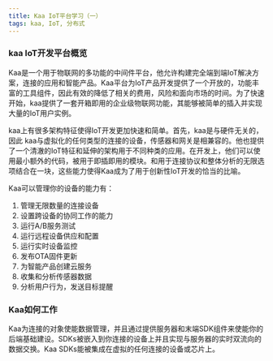```yaml
---
title: Kaa IoT平台学习（一）
tags: kaa, IoT, 分布式
---
```


### kaa IoT开发平台概览

Kaa是一个用于物联网的多功能的中间件平台，他允许构建完全端到端IoT解决方案，连接的应用和智能产品。Kaa平台为IoT产品开发提供了一个开放的，功能丰富的工具组件，因此有效的降低了相关的费用，风险和面向市场的时间。为了快速开始，kaa提供了一套开箱即用的企业级物联网功能，其能够被简单的插入并实现大量的IoT用户实例。

kaa上有很多架构特征使得IoT开发更加快速和简单。首先，kaa是与硬件无关的，因此 kaa与虚拟化的任何类型的连接的设备，传感器和网关是相兼容的。他也提供了一个清澈的IoT特征和延伸的架构用于不同种类的应用。在开发上，他们可以使用最小额外的代码，被用于即插即用的模块。和用于连接协议和整体分析的无限选项结合在一块，这些能力使得Kaa成为了用于创新性IoT开发的恰当的比喻。

Kaa可以管理你的设备的能力有：

 1. 管理无限数量的连接设备
 2. 设置跨设备的协同工作的能力
 3. 运行A/B服务测试
 4. 运行远程设备供应和配置
 5. 运行实时设备监控
 6. 发布OTA固件更新
 7. 为智能产品创建云服务
 8. 收集和分析传感器数据
 9. 分析用户行为，发送目标提醒

### Kaa如何工作

Kaa为连接的对象使能数据管理，并且通过提供服务器和末端SDK组件来使能你的后端基础建设。SDKs被嵌入到你连接的设备上并且实现与服务器的实时双流向的数据交换。Kaa SDKs能被集成在虚拟的任何连接的设备或芯片上。



